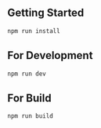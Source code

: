 
## Getting Started


```bash
npm run install
```
## For Development

```bash
npm run dev
```
## For Build

```bash
npm run build
```


